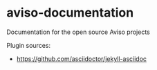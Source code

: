 aviso-documentation
===================

Documentation for the open source Aviso projects

Plugin sources:

* https://github.com/asciidoctor/jekyll-asciidoc
